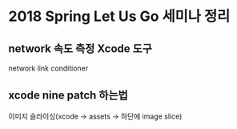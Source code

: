 # 2018 Spring Let Us Go 세미나 정리

## network 속도 측정 Xcode 도구
network link conditioner

## xcode nine patch 하는법
이미지 슬라이싱(xcode -> assets -> 하단에 image slice)

